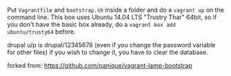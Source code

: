 Put `Vagrantfile` and `bootstrap.sh` inside a folder and do a `vagrant up` on the command line.
This box uses Ubuntu 14.04 LTS "Trustry Thar" 64bit, so if you don't have the basic box already, do a 
`vagrant box add ubuntu/trusty64` before.

drupal u/p is drupal/12345678 (even if you change the password variable for other files) if you wish to change it, you have to clear the database.

forked from: https://github.com/panique/vagrant-lamp-bootstrap

